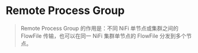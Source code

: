 # Remote Process Group

> Remote Process Group 的作用是：不同 NiFi 单节点或集群之间的 FlowFile 传输，也可以在同一 NiFi 集群单节点的 FlowFile 分发到多个节点。